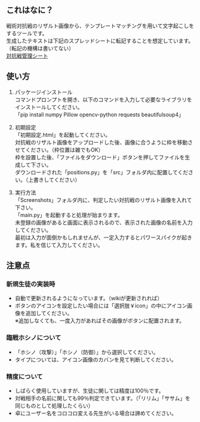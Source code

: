 ## これはなに？
戦術対抗戦のリザルト画像から、テンプレートマッチングを用いて文字起こしをするツールです。  
生成したテキストは下記のスプレッドシートに転記することを想定しています。（転記の機構は書いてない）  
[対抗戦管理シート](https://docs.google.com/spreadsheets/d/12KPs3jY6IbdQOeOLc9a1Pgb9oAaiYB4bbUED37Il09U/) 
## 使い方
1. パッケージインストール  
コマンドプロンプトを開き、以下のコマンドを入力して必要なライブラリをインストールしてください。  
「pip install numpy Pillow opencv-python requests beautifulsoup4」

1. 初期設定  
「初期設定.html」を起動してください。  
対抗戦のリザルト画像をアップロードした後、画像に合うように枠を移動させてください。（枠位置は雑でもOK）  
枠を設置した後、「ファイルをダウンロード」ボタンを押してファイルを生成して下さい。  
ダウンロードされた「positions.py」を「src」フォルダ内に配置してください。（上書きしてください）

1. 実行方法  
「Screenshots」フォルダ内に、判定したい対抗戦のリザルト画像を入れて下さい。  
「main.py」を起動すると処理が始まります。  
未登録の画像があると画面に表示されるので、表示された画像の名前を入力してください。  
最初は入力が面倒かもしれませんが、一定入力するとパワースパイクが起きます。私を信じて入力してください。

## 注意点  
### 新規生徒の実装時  
 - 自動で更新されるようになっています。（wikiが更新されれば）  
 - ボタンのアイコンを設定したい場合には「選択肢￥icon」の中にアイコン画像を追加してください。  
※追加しなくても、一度入力があればその画像がボタンに配置されます。  
###  臨戦ホシノについて  
 - 「ホシノ（攻撃）」「ホシノ（防御）」から選択してください。  
 - タイプについては、アイコン画像のカバンを見て判断してください。
###  精度について
 - しばらく使用していますが、生徒に関しては精度は100％です。
 - 対戦相手の名前に関しても99％判定できています。（「リリム」「ササム」を同じものとして処理したくらい）
 - 卓にユーザー名をコロコロ変える先生がいる場合は諦めてください。
